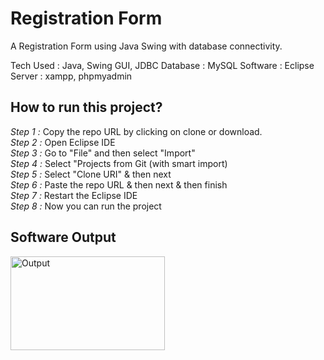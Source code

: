 # Registration Form
A Registration Form using Java Swing with database connectivity.

Tech Used : Java, Swing GUI, JDBC
Database : MySQL
Software : Eclipse
Server : xampp, phpmyadmin

## How to run this project?

*Step 1 :* Copy the repo URL by clicking on clone or download.<br>
*Step 2 :* Open Eclipse IDE<br>
*Step 3 :* Go to "File" and then select "Import"<br>
*Step 4 :* Select "Projects from Git (with smart import)<br>
*Step 5 :* Select "Clone URI" & then next<br>
*Step 6 :* Paste the repo URL & then next & then finish<br>
*Step 7 :* Restart the Eclipse IDE<br>
*Step 8 :* Now you can run the project<br>

## Software Output
<img src="https://github.com/jaigora24/Registration-Form/blob/main/Registration%20Form/outputs/output.PNG" alt="Output" width="70%" height="150">
